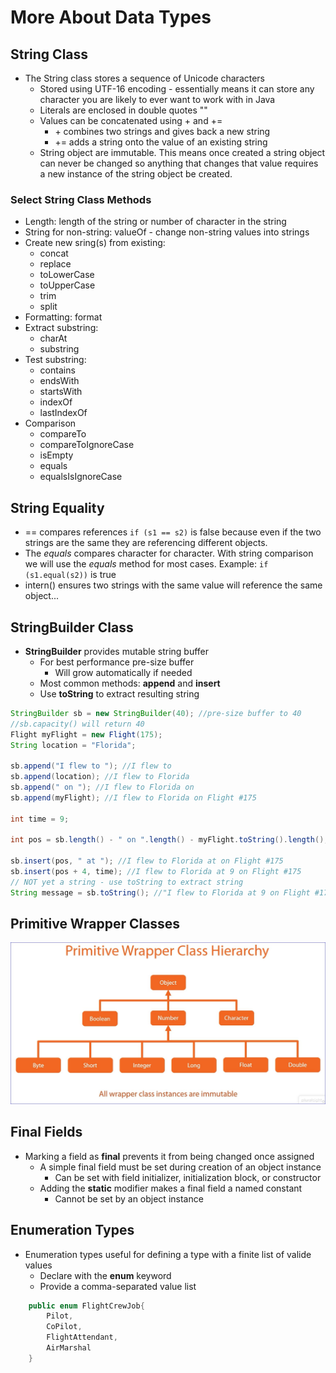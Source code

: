 # More About Data Types

## String Class

* The String class stores a sequence of Unicode characters
    * Stored using UTF-16 encoding - essentially means it can store any character you are likely to ever want to work with in Java
    * Literals are enclosed in double quotes ""
    * Values can be concatenated using + and +=
        * \+ combines two strings and gives back a new string
        * += adds a string onto the value of an existing string
    * String object are immutable. This means once created a string object can never be changed so anything that changes that value requires a new instance of the string object be created.

### Select String Class Methods

* Length: length of the string or number of character in the string
* String for non-string: valueOf - change non-string values into strings
* Create new sring(s) from existing:
    * concat
    * replace
    * toLowerCase
    * toUpperCase
    * trim
    * split
* Formatting: format
* Extract substring: 
    * charAt
    * substring
* Test substring:
    * contains
    * endsWith
    * startsWith
    * indexOf
    * lastIndexOf
* Comparison
    * compareTo
    * compareToIgnoreCase
    * isEmpty
    * equals
    * equalsIsIgnoreCase

## String Equality

* == compares references `if (s1 == s2)` is false because even if the two strings are the same they are referencing different objects.
* The _equals_ compares character for character.  With string comparison we will use the _equals_ method for most cases.  Example: `if (s1.equal(s2))` is true
* intern() ensures two strings with the same value will reference the same object...

## StringBuilder Class

* **StringBuilder** provides mutable string buffer
    * For best performance pre-size buffer
        * Will grow automatically if needed
    * Most common methods: **append** and **insert**
    * Use **toString** to extract resulting string

```java
StringBuilder sb = new StringBuilder(40); //pre-size buffer to 40
//sb.capacity() will return 40
Flight myFlight = new Flight(175);
String location = "Florida";

sb.append("I flew to "); //I flew to
sb.append(location); //I flew to Florida
sb.append(" on "); //I flew to Florida on
sb.append(myFlight); //I flew to Florida on Flight #175

int time = 9;

int pos = sb.length() - " on ".length() - myFlight.toString().length();

sb.insert(pos, " at "); //I flew to Florida at on Flight #175
sb.insert(pos + 4, time); //I flew to Florida at 9 on Flight #175
// NOT yet a string - use toString to extract string
String message = sb.toString(); //"I flew to Florida at 9 on Flight #175" now it is an official string
```

## Primitive Wrapper Classes

!["Primitive Wrapper Classes Hierarachy](PrimWrapClasses.jpg)

## Final Fields

* Marking a field as **final** prevents it from being changed once assigned
    * A simple final field must be set during creation of an object instance
        * Can be set with field initializer, initialization block, or constructor
    * Adding the **static** modifier makes a final field a named constant
        * Cannot be set by an object instance

## Enumeration Types

* Enumeration types useful for defining a type with a finite list of valide values
    * Declare with the **enum** keyword
    * Provide a comma-separated value list

```java
    public enum FlightCrewJob{
        Pilot,
        CoPilot,
        FlightAttendant,
        AirMarshal
    }
```